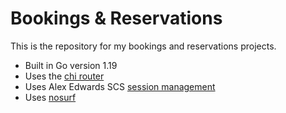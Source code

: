 # Bookings & Reservations

This is the repository for my bookings and reservations projects.

- Built in Go version 1.19
- Uses the [chi router](https://github.com/go-chi/chi/v5)
- Uses Alex Edwards SCS [session management](https://github.com/alexedwards/scs/v2)
- Uses [nosurf](https://github.com/justinas/nosurf)
